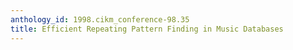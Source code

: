 ```yaml
---
anthology_id: 1998.cikm_conference-98.35
title: Efficient Repeating Pattern Finding in Music Databases
---
```

